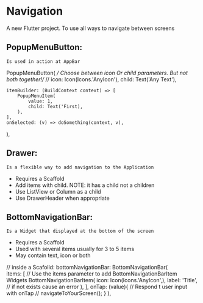 # Navigation

A new Flutter project. To use all ways to navigate between screens

## PopupMenuButton: 
    Is used in action at AppBar
PopupMenuButton(
    */ Choose between icon Or child parameters. But not both together!/*
    // icon: Icon(Icons.'AnyIcon'),
    child: Text('Any Text'),

    itemBuilder: (BuildContext context) => [
        PopupMenuItem(
            value: 1,
            child: Text('First),
        ),
    ],
    onSelected: (v) => doSomething(context, v),
),

## Drawer:
    Is a flexible way to add navigation to the Application
* Requires a Scaffold
* Add items with child. NOTE: it has a child not a children
* Use ListView or Column as a child
* Use DrawerHeader when appropriate 

## BottomNavigationBar:
    Is a Widget that displayed at the bottom of the screen
* Requires a Scaffold
* Used with several items usually for 3 to 5 items
* May contain text, icon or both


// inside a Scafolld:
bottomNavigationBar: BottomNavigationBar(   
    items: [ // Use the items parameter to add BottomNavigationBarItem Widgets
        BottomNavigationBarItem(
            icon: Icon(Icons.'AnyIcon',),
            label: 'Title', // if not exists cause an error
        ),
    ],
    onTap: (value){ // Respond t user input with onTap
        // navigateToYourScreen();
    }
),